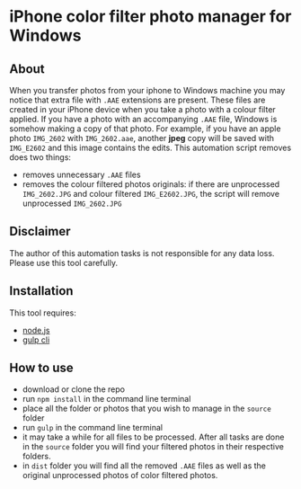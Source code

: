 # iPhone color filter photo manager for Windows

## About
When you transfer photos from your iphone to Windows machine you may notice that extra file with `.AAE` extensions are present. These files are created in your iPhone device when you take a photo with a colour filter applied. If you have a photo with an accompanying `.AAE` file, Windows is somehow making a copy of that photo. For example, if you have an apple photo `IMG_2602` with `IMG_2602.aae`, another **jpeg** copy will be saved with `IMG_E2602` and this image contains the edits. This automation script removes does two things:

- removes unnecessary `.AAE` files
- removes the colour filtered photos originals:
  if there are unprocessed `IMG_2602.JPG` and colour filtered `IMG_E2602.JPG`,
  the script will remove unprocessed `IMG_2602.JPG`

## Disclaimer

The author of this automation tasks is not responsible for any data loss.
Please use this tool carefully.

## Installation

This tool requires:
- [node.js](https://nodejs.org/en/)
- [gulp cli](https://gulpjs.com/docs/en/getting-started/quick-start#install-the-gulp-command-line-utility)

## How to use

- download or clone the repo
- run `npm install` in the command line terminal
- place all the folder or photos that you wish to manage in the `source` folder
- run `gulp` in the command line terminal
- it may take a while for all files to be processed. After all tasks are done in the `source` folder you will find your filtered photos in their respective folders.
- in `dist` folder you will find all the removed `.AAE` files as well as the original unprocessed photos of color filtered photos.
